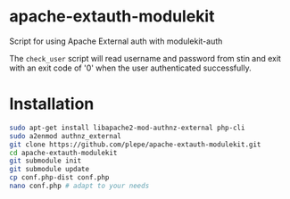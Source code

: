 # apache-extauth-modulekit
Script for using Apache External auth with modulekit-auth

The `check_user` script will read username and password from stin and exit with
an exit code of '0' when the user authenticated successfully.

# Installation
```sh
sudo apt-get install libapache2-mod-authnz-external php-cli
sudo a2enmod authnz_external
git clone https://github.com/plepe/apache-extauth-modulekit.git
cd apache-extauth-modulekit
git submodule init
git submodule update
cp conf.php-dist conf.php
nano conf.php # adapt to your needs
```
